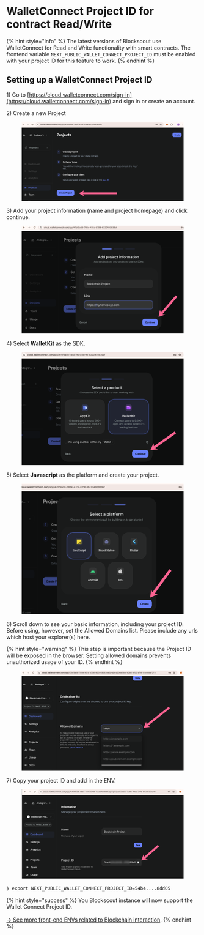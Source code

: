 # WalletConnect Project ID for contract Read/Write

{% hint style="info" %}
The latest versions of Blockscout use WalletConnect for Read and Write functionality with smart contracts.  The frontend variable `NEXT_PUBLIC_WALLET_CONNECT_PROJECT_ID` must be enabled with your project ID for this feature to work.&#x20;
{% endhint %}

## Setting up a WalletConnect Project ID

1\) Go to [https://cloud.walletconnect.com/sign-in](https://cloud.walletconnect.com/sign-in) and sign in or create an account.

2\) Create a new Project

<figure><img src="../../../../.gitbook/assets/create-wallet-connect-project-1.png" alt=""><figcaption></figcaption></figure>

3\) Add your project information (name and project homepage) and click continue.

<figure><img src="../../../../.gitbook/assets/add-wc-2.png" alt=""><figcaption></figcaption></figure>

4\) Select **WalletKit** as the SDK.

<figure><img src="../../../../.gitbook/assets/add-wc-3 (1).png" alt=""><figcaption></figcaption></figure>

5\) Select **Javascript** as the platform and create your project.

<figure><img src="../../../../.gitbook/assets/add-wc-4.png" alt=""><figcaption></figcaption></figure>

6\) Scroll down to see your basic information, including your project ID. Before using, however, set the Allowed Domains list. Please include any urls which host your explorer(s) here.

{% hint style="warning" %}
This step is important because the Project ID will be exposed in the browser. Setting allowed domains  prevents unauthorized usage of your ID.&#x20;
{% endhint %}

<figure><img src="../../../../.gitbook/assets/add-wc-5.png" alt=""><figcaption></figcaption></figure>

7\) Copy your project ID and add in the ENV.

<figure><img src="../../../../.gitbook/assets/add-wc-6.png" alt=""><figcaption></figcaption></figure>

```bash
$ export NEXT_PUBLIC_WALLET_CONNECT_PROJECT_ID=54b4....8dd05
```

{% hint style="success" %}
You Blockscout instance will now support the Wallet Connect Project ID. \
\
[-> See more front-end ENVs related to Blockchain interaction](https://github.com/blockscout/frontend/blob/main/docs/ENVS.md#blockchain-interaction-writing-to-contract-etc).
{% endhint %}



